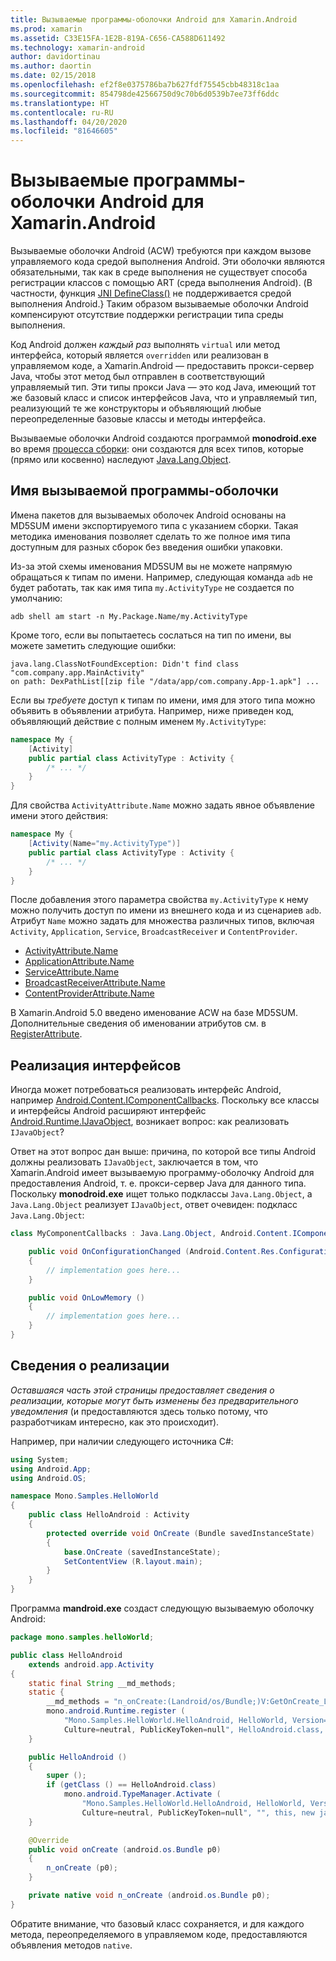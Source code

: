 ```yaml
---
title: Вызываемые программы-оболочки Android для Xamarin.Android
ms.prod: xamarin
ms.assetid: C33E15FA-1E2B-819A-C656-CA588D611492
ms.technology: xamarin-android
author: davidortinau
ms.author: daortin
ms.date: 02/15/2018
ms.openlocfilehash: ef2f8e0375786ba7b627fdf75545cbb48318c1aa
ms.sourcegitcommit: 854798de42566750d9c70b6d0539b7ee73ff6ddc
ms.translationtype: HT
ms.contentlocale: ru-RU
ms.lasthandoff: 04/20/2020
ms.locfileid: "81646605"
---
```

# <a name="android-callable-wrappers-for-xamarinandroid"></a>Вызываемые программы-оболочки Android для Xamarin.Android

Вызываемые оболочки Android (ACW) требуются при каждом вызове управляемого кода средой выполнения Android. Эти оболочки являются обязательными, так как в среде выполнения не существует способа регистрации классов с помощью ART (среда выполнения Android). (В частности, функция [JNI DefineClass()](https://docs.oracle.com/javase/1.5.0/docs/guide/jni/spec/functions.html#wp15986) не поддерживается средой выполнения Android.} Таким образом вызываемые оболочки Android компенсируют отсутствие поддержки регистрации типа среды выполнения. 

Код Android должен *каждый раз* выполнять `virtual` или метод интерфейса, который является `overridden` или реализован в управляемом коде, а Xamarin.Android — предоставить прокси-сервер Java, чтобы этот метод был отправлен в соответствующий управляемый тип. Эти типы прокси Java — это код Java, имеющий тот же базовый класс и список интерфейсов Java, что и управляемый тип, реализующий те же конструкторы и объявляющий любые переопределенные базовые классы и методы интерфейса. 

Вызываемые оболочки Android создаются программой **monodroid.exe** во время [процесса сборки](~/android/deploy-test/building-apps/build-process.md): они создаются для всех типов, которые (прямо или косвенно) наследуют [Java.Lang.Object](xref:Java.Lang.Object). 

## <a name="android-callable-wrapper-naming"></a>Имя вызываемой программы-оболочки

Имена пакетов для вызываемых оболочек Android основаны на MD5SUM имени экспортируемого типа с указанием сборки. Такая методика именования позволяет сделать то же полное имя типа доступным для разных сборок без введения ошибки упаковки. 

Из-за этой схемы именования MD5SUM вы не можете напрямую обращаться к типам по имени. Например, следующая команда `adb` не будет работать, так как имя типа `my.ActivityType` не создается по умолчанию: 

```shell
adb shell am start -n My.Package.Name/my.ActivityType
```

Кроме того, если вы попытаетесь сослаться на тип по имени, вы можете заметить следующие ошибки:

```shell
java.lang.ClassNotFoundException: Didn't find class "com.company.app.MainActivity"
on path: DexPathList[[zip file "/data/app/com.company.App-1.apk"] ...
```

Если вы *требуете* доступ к типам по имени, имя для этого типа можно объявить в объявлении атрибута. Например, ниже приведен код, объявляющий действие с полным именем `My.ActivityType`:

```csharp
namespace My {
    [Activity]
    public partial class ActivityType : Activity {
        /* ... */
    }
}
```

Для свойства `ActivityAttribute.Name` можно задать явное объявление имени этого действия: 

```csharp
namespace My {
    [Activity(Name="my.ActivityType")]
    public partial class ActivityType : Activity {
        /* ... */
    }
}
```

После добавления этого параметра свойства `my.ActivityType` к нему можно получить доступ по имени из внешнего кода и из сценариев `adb`. Атрибут `Name` можно задать для множества различных типов, включая `Activity`, `Application`, `Service`, `BroadcastReceiver` и `ContentProvider`. 

- [ActivityAttribute.Name](xref:Android.App.ActivityAttribute.Name)
- [ApplicationAttribute.Name](xref:Android.App.ApplicationAttribute.Name)
- [ServiceAttribute.Name](xref:Android.App.ServiceAttribute.Name)
- [BroadcastReceiverAttribute.Name](xref:Android.Content.BroadcastReceiverAttribute.Name)
- [ContentProviderAttribute.Name](xref:Android.Content.ContentProviderAttribute.Name)

В Xamarin.Android 5.0 введено именование ACW на базе MD5SUM. Дополнительные сведения об именовании атрибутов см. в [RegisterAttribute](xref:Android.Runtime.RegisterAttribute). 

## <a name="implementing-interfaces"></a>Реализация интерфейсов

Иногда может потребоваться реализовать интерфейс Android, например [Android.Content.IComponentCallbacks](xref:Android.Content.IComponentCallbacks). Поскольку все классы и интерфейсы Android расширяют интерфейс [Android.Runtime.IJavaObject](xref:Android.Runtime.IJavaObject), возникает вопрос: как реализовать `IJavaObject`? 

Ответ на этот вопрос дан выше: причина, по которой все типы Android должны реализовать `IJavaObject`, заключается в том, что Xamarin.Android имеет вызываемую программу-оболочку Android для предоставления Android, т. е. прокси-сервер Java для данного типа. Поскольку **monodroid.exe** ищет только подклассы `Java.Lang.Object`, а `Java.Lang.Object` реализует `IJavaObject`, ответ очевиден: подкласс `Java.Lang.Object`: 

```csharp
class MyComponentCallbacks : Java.Lang.Object, Android.Content.IComponentCallbacks {

    public void OnConfigurationChanged (Android.Content.Res.Configuration newConfig)
    {
        // implementation goes here...
    } 

    public void OnLowMemory ()
    {
        // implementation goes here...
    }
}
```

## <a name="implementation-details"></a>Сведения о реализации

*Оставшаяся часть этой страницы предоставляет сведения о реализации, которые могут быть изменены без предварительного уведомления* (и предоставляются здесь только потому, что разработчикам интересно, как это происходит). 

Например, при наличии следующего источника C#:

```csharp
using System;
using Android.App;
using Android.OS;

namespace Mono.Samples.HelloWorld
{
    public class HelloAndroid : Activity
    {
        protected override void OnCreate (Bundle savedInstanceState)
        {
            base.OnCreate (savedInstanceState);
            SetContentView (R.layout.main);
        }
    }
}
```

Программа **mandroid.exe** создаст следующую вызываемую оболочку Android: 

```java
package mono.samples.helloWorld;

public class HelloAndroid
    extends android.app.Activity
{
    static final String __md_methods;
    static {
        __md_methods = "n_onCreate:(Landroid/os/Bundle;)V:GetOnCreate_Landroid_os_Bundle_Handler\n" + "";
        mono.android.Runtime.register (
            "Mono.Samples.HelloWorld.HelloAndroid, HelloWorld, Version=1.0.0.0, 
            Culture=neutral, PublicKeyToken=null", HelloAndroid.class, __md_methods);
    }

    public HelloAndroid ()
    {
        super ();
        if (getClass () == HelloAndroid.class)
            mono.android.TypeManager.Activate (
                "Mono.Samples.HelloWorld.HelloAndroid, HelloWorld, Version=1.0.0.0, 
                Culture=neutral, PublicKeyToken=null", "", this, new java.lang.Object[] {  });
    }

    @Override
    public void onCreate (android.os.Bundle p0)
    {
        n_onCreate (p0);
    }

    private native void n_onCreate (android.os.Bundle p0);
}
```

Обратите внимание, что базовый класс сохраняется, и для каждого метода, переопределяемого в управляемом коде, предоставляются объявления методов `native`. 
